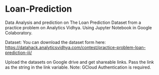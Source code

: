 # Loan-Prediction
Data Analysis  and prediction on The Loan Prediction Dataset from a practice problem on Analytics Vidhya. Using Jupyter Notebook in Google Colaboratory.

Dataset:
You can download the dataset form here: https://datahack.analyticsvidhya.com/contest/practice-problem-loan-prediction-iii/

Upload the datasets on Google drive and get shareable links. Pass the link as the string in the link variable.
Note: GCloud Authentication is required.
